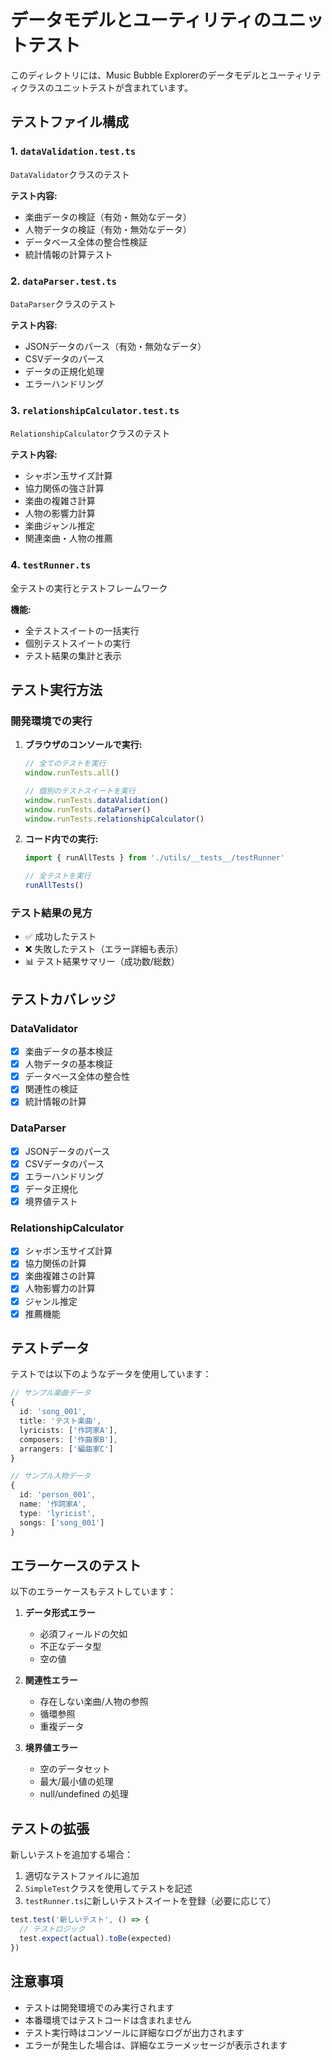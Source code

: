 # データモデルとユーティリティのユニットテスト

このディレクトリには、Music Bubble Explorerのデータモデルとユーティリティクラスのユニットテストが含まれています。

## テストファイル構成

### 1. `dataValidation.test.ts`
`DataValidator`クラスのテスト

**テスト内容:**
- 楽曲データの検証（有効・無効なデータ）
- 人物データの検証（有効・無効なデータ）
- データベース全体の整合性検証
- 統計情報の計算テスト

### 2. `dataParser.test.ts`
`DataParser`クラスのテスト

**テスト内容:**
- JSONデータのパース（有効・無効なデータ）
- CSVデータのパース
- データの正規化処理
- エラーハンドリング

### 3. `relationshipCalculator.test.ts`
`RelationshipCalculator`クラスのテスト

**テスト内容:**
- シャボン玉サイズ計算
- 協力関係の強さ計算
- 楽曲の複雑さ計算
- 人物の影響力計算
- 楽曲ジャンル推定
- 関連楽曲・人物の推薦

### 4. `testRunner.ts`
全テストの実行とテストフレームワーク

**機能:**
- 全テストスイートの一括実行
- 個別テストスイートの実行
- テスト結果の集計と表示

## テスト実行方法

### 開発環境での実行

1. **ブラウザのコンソールで実行:**
   ```javascript
   // 全てのテストを実行
   window.runTests.all()
   
   // 個別のテストスイートを実行
   window.runTests.dataValidation()
   window.runTests.dataParser()
   window.runTests.relationshipCalculator()
   ```

2. **コード内での実行:**
   ```typescript
   import { runAllTests } from './utils/__tests__/testRunner'
   
   // 全テストを実行
   runAllTests()
   ```

### テスト結果の見方

- ✅ 成功したテスト
- ❌ 失敗したテスト（エラー詳細も表示）
- 📊 テスト結果サマリー（成功数/総数）

## テストカバレッジ

### DataValidator
- [x] 楽曲データの基本検証
- [x] 人物データの基本検証
- [x] データベース全体の整合性
- [x] 関連性の検証
- [x] 統計情報の計算

### DataParser
- [x] JSONデータのパース
- [x] CSVデータのパース
- [x] エラーハンドリング
- [x] データ正規化
- [x] 境界値テスト

### RelationshipCalculator
- [x] シャボン玉サイズ計算
- [x] 協力関係の計算
- [x] 楽曲複雑さの計算
- [x] 人物影響力の計算
- [x] ジャンル推定
- [x] 推薦機能

## テストデータ

テストでは以下のようなデータを使用しています：

```typescript
// サンプル楽曲データ
{
  id: 'song_001',
  title: 'テスト楽曲',
  lyricists: ['作詞家A'],
  composers: ['作曲家B'],
  arrangers: ['編曲家C']
}

// サンプル人物データ
{
  id: 'person_001',
  name: '作詞家A',
  type: 'lyricist',
  songs: ['song_001']
}
```

## エラーケースのテスト

以下のエラーケースもテストしています：

1. **データ形式エラー**
   - 必須フィールドの欠如
   - 不正なデータ型
   - 空の値

2. **関連性エラー**
   - 存在しない楽曲/人物の参照
   - 循環参照
   - 重複データ

3. **境界値エラー**
   - 空のデータセット
   - 最大/最小値の処理
   - null/undefined の処理

## テストの拡張

新しいテストを追加する場合：

1. 適切なテストファイルに追加
2. `SimpleTest`クラスを使用してテストを記述
3. `testRunner.ts`に新しいテストスイートを登録（必要に応じて）

```typescript
test.test('新しいテスト', () => {
  // テストロジック
  test.expect(actual).toBe(expected)
})
```

## 注意事項

- テストは開発環境でのみ実行されます
- 本番環境ではテストコードは含まれません
- テスト実行時はコンソールに詳細なログが出力されます
- エラーが発生した場合は、詳細なエラーメッセージが表示されます